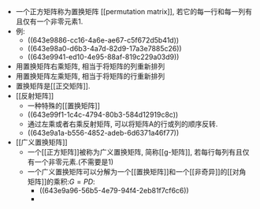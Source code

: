 - 一个正方矩阵称为置换矩阵 [[permutation matrix]], 若它的每一行和每一列有且仅有一个非零元素1.
- 例:
	- ((643e9886-cc16-4a6e-ae67-c5f672d5b41d))
	- ((643e98a0-d6b3-4a7d-82d9-17a3e7885c26))
	- ((643e9941-ed10-4e95-88af-819c229a03d9))
- 用置换矩阵右乘矩阵, 相当于将矩阵的列重新排列
- 用置换矩阵左乘矩阵, 相当于将矩阵的行重新排列
- 置换矩阵是[[正交矩阵]].
- [[反射矩阵]]
	- 一种特殊的[[置换矩阵]]
	- ((643e99f1-1c4c-4794-80b3-584d12919c8c))
	- 通过左乘或者右乘反射矩阵, 可以将矩阵A的行或列的顺序反转.
	- ((643e9a1a-b556-4852-adeb-6d6371a46f77))
- [[广义置换矩阵]]
	- 一个[[正方矩阵]]被称为广义置换矩阵, 简称[[g-矩阵]], 若每行每列有且仅有一个非零元素.(不需要是1)
	- 一个广义置换矩阵可以分解为一个[[置换矩阵]]和一个[[非奇异]]的[[对角矩阵]]的乘积:$G=PD$:
		- ((643e9a96-56b5-4e79-94f4-2eb81f7cf6c6))
		-